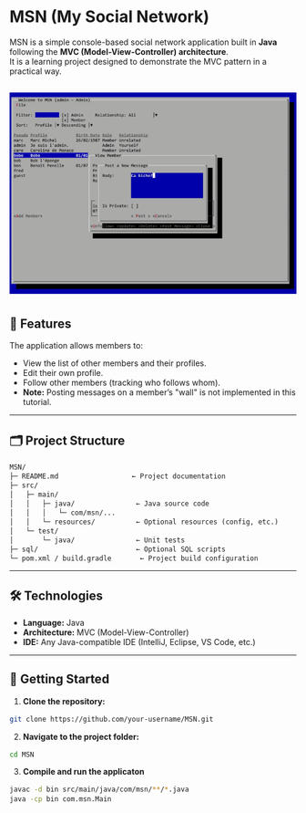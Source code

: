 # MSN (My Social Network)

MSN is a simple console-based social network application built in **Java** following the **MVC (Model-View-Controller) architecture**.  
It is a learning project designed to demonstrate the MVC pattern in a practical way.

![MSN](images/img.png)
---

## 📌 Features

The application allows members to:

- View the list of other members and their profiles.
- Edit their own profile.
- Follow other members (tracking who follows whom).
- **Note:** Posting messages on a member’s "wall" is not implemented in this tutorial.

---

## 🗂 Project Structure
```text
MSN/
├─ README.md                  ← Project documentation
├─ src/
│   ├─ main/
│   │   ├─ java/               ← Java source code
│   │   │   └─ com/msn/...     
│   │   └─ resources/          ← Optional resources (config, etc.)
│   └─ test/
│       └─ java/               ← Unit tests
├─ sql/                        ← Optional SQL scripts
└─ pom.xml / build.gradle       ← Project build configuration
```
---

## 🛠 Technologies

- **Language:** Java
- **Architecture:** MVC (Model-View-Controller)
- **IDE:** Any Java-compatible IDE (IntelliJ, Eclipse, VS Code, etc.)

---

## 🚀 Getting Started

1. **Clone the repository:**
```bash
git clone https://github.com/your-username/MSN.git
```

2. **Navigate to the project folder:**
```bash
cd MSN
```
3. **Compile and run the applicaton**
```bash
javac -d bin src/main/java/com/msn/**/*.java
java -cp bin com.msn.Main
```
